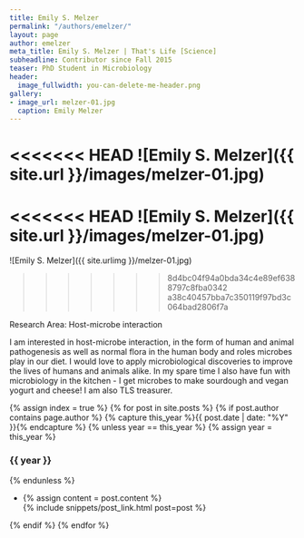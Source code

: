 ```yaml
---
title: Emily S. Melzer
permalink: "/authors/emelzer/"
layout: page
author: emelzer
meta_title: Emily S. Melzer | That's Life [Science]
subheadline: Contributor since Fall 2015
teaser: PhD Student in Microbiology
header:
  image_fullwidth: you-can-delete-me-header.png
gallery:
- image_url: melzer-01.jpg
  caption: Emily Melzer
---
```


<<<<<<< HEAD
![Emily S. Melzer]({{ site.url }}/images/melzer-01.jpg)
=======
<<<<<<< HEAD
![Emily S. Melzer]({{ site.url }}/images/melzer-01.jpg)
=======
![Emily S. Melzer]({{ site.urlimg }}/melzer-01.jpg)
>>>>>>> 8d4bc04f94a0bda34c4e89ef6388797c8fba0342
>>>>>>> a38c40457bba7c350119f97bd3c064bad2806f7a

Research Area: Host-microbe interaction

I am interested in host-microbe interaction, in the form of human and animal pathogenesis as well as normal flora in the human body and roles microbes play in our diet. I would love to apply microbiological discoveries to improve the lives of humans and animals alike. In my spare time I also have fun with microbiology in the kitchen - I get microbes to make sourdough and vegan yogurt and cheese!
I am also TLS treasurer.

{% assign index = true %}
{% for post in site.posts %}
{% if post.author contains page.author %}
{% capture this_year %}{{ post.date | date: "%Y" }}{% endcapture %}
{% unless year == this_year %}
{% assign year = this_year %}
<h3>{{ year }}</h3>
{% endunless %}
<ul style="list-style-type:disc">
 <li> 
 {% assign content = post.content %} 
 <article>
 {% include snippets/post_link.html post=post %}
 </article>
 </li>
</ul>
{% endif %}
{% endfor %}
